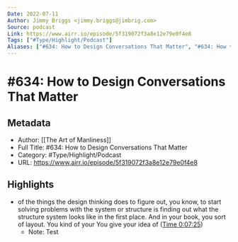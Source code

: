 ```yaml
---
Date: 2022-07-11
Author: Jimmy Briggs <jimmy.briggs@jimbrig.com>
Source: podcast
Link: https://www.airr.io/episode/5f319072f3a8e12e79e0f4e8
Tags: ["#Type/Highlight/Podcast"]
Aliases: ["#634: How to Design Conversations That Matter", "#634: How to Design Conversations That Matter"]
---
```

# #634: How to Design Conversations That Matter

## Metadata
- Author: [[The Art of Manliness]]
- Full Title: #634: How to Design Conversations That Matter
- Category: #Type/Highlight/Podcast
- URL: https://www.airr.io/episode/5f319072f3a8e12e79e0f4e8

## Highlights
- of the things the design thinking does to figure out, you know, to start solving problems with the system or structure is finding out what the structure system looks like in the first place. And in your book, you sort of layout. You kind of your You give your idea of ([Time 0:07:25](https://www.airr.io/quote/5f372da5a7c7e0db8299a8f3))
    - Note: Test
